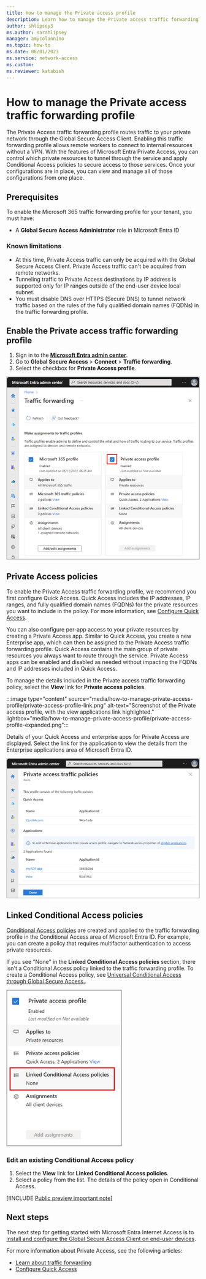 ```yaml
---
title: How to manage the Private access profile
description: Learn how to manage the Private access traffic forwarding profile for Microsoft Entra Private Access.
author: shlipsey3
ms.author: sarahlipsey
manager: amycolannino
ms.topic: how-to
ms.date: 06/01/2023
ms.service: network-access
ms.custom: 
ms.reviewer: katabish
---
```


# How to manage the Private access traffic forwarding profile

The Private Access traffic forwarding profile routes traffic to your private network through the Global Secure Access Client. Enabling this traffic forwarding profile allows remote workers to connect to internal resources without a VPN. With the features of Microsoft Entra Private Access, you can control which private resources to tunnel through the service and apply Conditional Access policies to secure access to those services. Once your configurations are in place, you can view and manage all of those configurations from one place.

## Prerequisites

To enable the Microsoft 365 traffic forwarding profile for your tenant, you must have:

- A **Global Secure Access Administrator** role in Microsoft Entra ID

### Known limitations

- At this time, Private Access traffic can only be acquired with the Global Secure Access Client. Private Access traffic can't be acquired from remote networks.
- Tunneling traffic to Private Access destinations by IP address is supported only for IP ranges outside of the end-user device local subnet. 
- You must disable DNS over HTTPS (Secure DNS) to tunnel network traffic based on the rules of the fully qualified domain names (FQDNs) in the traffic forwarding profile. 

## Enable the Private access traffic forwarding profile

1. Sign in to the **[Microsoft Entra admin center](https://entra.microsoft.com)**.
1. Go to **Global Secure Access** > **Connect** > **Traffic forwarding**.
1. Select the checkbox for **Private Access profile**.

![Screenshot of the traffic forwarding page with the Private access profile enabled.](media/how-to-manage-private-access-profile/private-access-traffic-profile.png)

## Private Access policies

To enable the Private Access traffic forwarding profile, we recommend you first configure Quick Access. Quick Access includes the IP addresses, IP ranges, and fully qualified domain names (FQDNs) for the private resources you want to include in the policy. For more information, see [Configure Quick Access](how-to-configure-quick-access.md).

You can also configure per-app access to your private resources by creating a Private Access app. Similar to Quick Access, you create a new Enterprise app, which can then be assigned to the Private Access traffic forwarding profile. Quick Access contains the main group of private resources you always want to route through the service. Private Access apps can be enabled and disabled as needed without impacting the FQDNs and IP addresses included in Quick Access.

To manage the details included in the Private access traffic forwarding policy, select the **View** link for **Private access policies**. 

:::image type="content" source="media/how-to-manage-private-access-profile/private-access-profile-link.png" alt-text="Screenshot of the Private access profile, with the view applications link highlighted." lightbox="media/how-to-manage-private-access-profile/private-access-profile-expanded.png":::

Details of your Quick Access and enterprise apps for Private Access are displayed. Select the link for the application to view the details from the Enterprise applications area of Microsoft Entra ID.

![Screenshot of the private access application details.](media/how-to-manage-private-access-profile/private-access-app-details.png)

## Linked Conditional Access policies

[Conditional Access policies](../active-directory/conditional-access/overview.md) are created and applied to the traffic forwarding profile in the Conditional Access area of Microsoft Entra ID. For example, you can create a policy that requires multifactor authentication to access private resources.

If you see "None" in the **Linked Conditional Access policies** section, there isn't a Conditional Access policy linked to the traffic forwarding profile. To create a Conditional Access policy, see [Universal Conditional Access through Global Secure Access.](how-to-target-resource-microsoft-365-profile.md).

![Screenshot of the linked Conditional Access policies area of Private Access.](media/how-to-manage-private-access-profile/private-access-conditional-access-policies.png)

### Edit an existing Conditional Access policy

1. Select the **View** link for **Linked Conditional Access policies**.
1. Select a policy from the list. The details of the policy open in Conditional Access. 


[!INCLUDE [Public preview important note](./includes/public-preview-important-note.md)]

## Next steps

The next step for getting started with Microsoft Entra Internet Access is to [install and configure the Global Secure Access Client on end-user devices](how-to-install-windows-client.md).

For more information about Private Access, see the following articles:
- [Learn about traffic forwarding](concept-traffic-forwarding.md)
- [Configure Quick Access](how-to-configure-quick-access.md)
